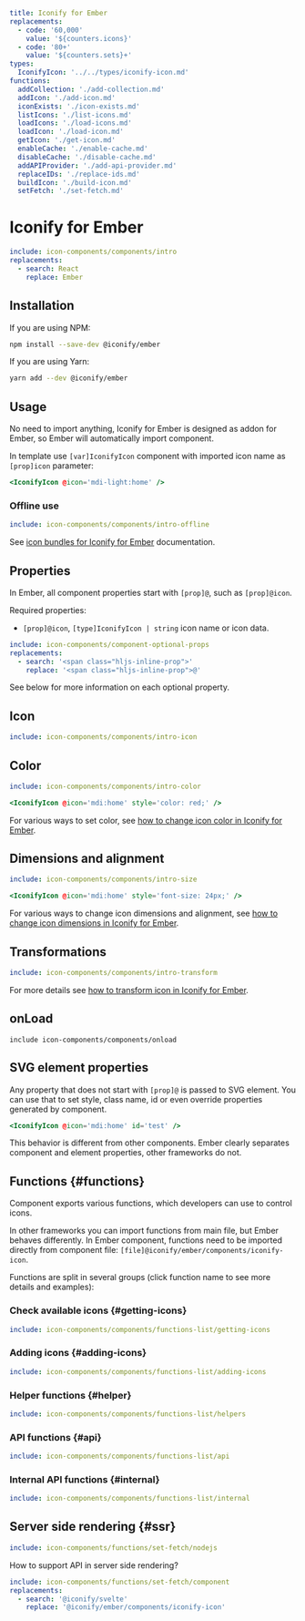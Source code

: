 ```yaml
title: Iconify for Ember
replacements:
  - code: '60,000'
    value: '${counters.icons}'
  - code: '80+'
    value: '${counters.sets}+'
types:
  IconifyIcon: '../../types/iconify-icon.md'
functions:
  addCollection: './add-collection.md'
  addIcon: './add-icon.md'
  iconExists: './icon-exists.md'
  listIcons: './list-icons.md'
  loadIcons: './load-icons.md'
  loadIcon: './load-icon.md'
  getIcon: './get-icon.md'
  enableCache: './enable-cache.md'
  disableCache: './disable-cache.md'
  addAPIProvider: './add-api-provider.md'
  replaceIDs: './replace-ids.md'
  buildIcon: './build-icon.md'
  setFetch: './set-fetch.md'
```

# Iconify for Ember

```yaml
include: icon-components/components/intro
replacements:
  - search: React
    replace: Ember
```

## Installation

If you are using NPM:

```bash
npm install --save-dev @iconify/ember
```

If you are using Yarn:

```bash
yarn add --dev @iconify/ember
```

## Usage

No need to import anything, Iconify for Ember is designed as addon for Ember, so Ember will automatically import component.

In template use `[var]IconifyIcon` component with imported icon name as `[prop]icon` parameter:

```hbs
<IconifyIcon @icon='mdi-light:home' />
```

### Offline use

```yaml
include: icon-components/components/intro-offline
```

See [icon bundles for Iconify for Ember](../../icon-components/bundles/ember.md) documentation.

## Properties

In Ember, all component properties start with `[prop]@`, such as `[prop]@icon`.

Required properties:

- `[prop]@icon`, `[type]IconifyIcon | string` icon name or icon data.

```yaml
include: icon-components/component-optional-props
replacements:
  - search: '<span class="hljs-inline-prop">'
    replace: '<span class="hljs-inline-prop">@'
```

See below for more information on each optional property.

## Icon

```yaml
include: icon-components/components/intro-icon
```

## Color

```yaml
include: icon-components/components/intro-color
```

```hbs
<IconifyIcon @icon='mdi:home' style='color: red;' />
```

For various ways to set color, see [how to change icon color in Iconify for Ember](./color.md).

## Dimensions and alignment

```yaml
include: icon-components/components/intro-size
```

```hbs
<IconifyIcon @icon='mdi:home' style='font-size: 24px;' />
```

For various ways to change icon dimensions and alignment, see [how to change icon dimensions in Iconify for Ember](./dimensions.md).

## Transformations

```yaml
include: icon-components/components/intro-transform
```

For more details see [how to transform icon in Iconify for Ember](./transform.md).

## onLoad

`include icon-components/components/onload`

## SVG element properties

Any property that does not start with `[prop]@` is passed to SVG element. You can use that to set style, class name, id or even override properties generated by component.

```hbs
<IconifyIcon @icon='mdi:home' id='test' />
```

This behavior is different from other components. Ember clearly separates component and element properties, other frameworks do not.

## Functions {#functions}

Component exports various functions, which developers can use to control icons.

In other frameworks you can import functions from main file, but Ember behaves differently. In Ember component, functions need to be imported directly from component file: `[file]@iconify/ember/components/iconify-icon`.

Functions are split in several groups (click function name to see more details and examples):

### Check available icons {#getting-icons}

```yaml
include: icon-components/components/functions-list/getting-icons
```

### Adding icons {#adding-icons}

```yaml
include: icon-components/components/functions-list/adding-icons
```

### Helper functions {#helper}

```yaml
include: icon-components/components/functions-list/helpers
```

### API functions {#api}

```yaml
include: icon-components/components/functions-list/api
```

### Internal API functions {#internal}

```yaml
include: icon-components/components/functions-list/internal
```

## Server side rendering {#ssr}

```yaml
include: icon-components/functions/set-fetch/nodejs
```

How to support API in server side rendering?

```yaml
include: icon-components/functions/set-fetch/component
replacements:
  - search: '@iconify/svelte'
    replace: '@iconify/ember/components/iconify-icon'
```
